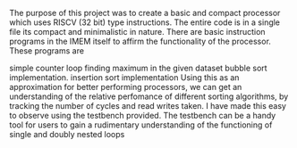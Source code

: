 The purpose of this project was to create a basic and compact processor which uses RISCV (32 bit) type instructions. The entire code is in a single file its compact and minimalistic in nature. There are basic instruction programs in the IMEM itself to affirm the functionality of the processor. These programs are

simple counter loop
finding maximum in the given dataset
bubble sort implementation.
insertion sort implementation
Using this as an approximation for better performing processors, we can get an understanding of the relative perfomance of different sorting algorithms, by tracking the number of cycles and read writes taken. I have made this easy to observe using the testbench provided. The testbench can be a handy tool for users to gain a rudimentary understanding of the functioning of single and doubly nested loops
